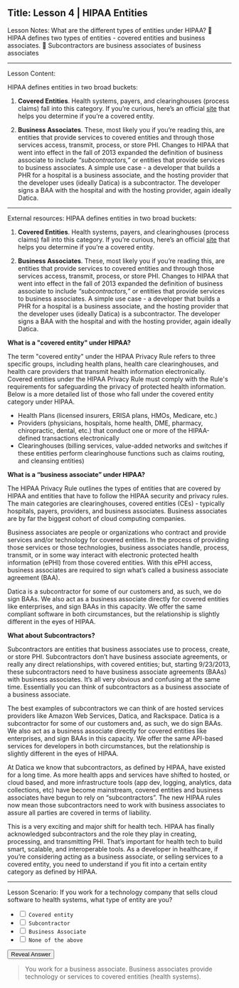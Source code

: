 Title:
Lesson 4 | HIPAA Entities
---

Lesson Notes: What are the different types of entities under HIPAA?
:dart: HIPAA defines two types of entities - covered entities and business associates.
:dart: Subcontractors are business associates of business associates

---

Lesson Content:

HIPAA defines entities in two broad buckets:

1. **Covered Entities**. Health systems, payers, and clearinghouses (process claims) fall into this category. If you’re curious, here’s an official [site][1] that helps you determine if you’re a covered entity.

2. **Business Associates**. These, most likely you if you’re reading this, are entities that provide services to covered entities and through those services access, transmit, process, or store PHI. Changes to HIPAA that went into effect in the fall of 2013 expanded the definition of business associate to include *“subcontractors,”* or entities that provide services to business associates. A simple use case - a developer that builds a PHR for a hospital is a business associate, and the hosting provider that the developer uses (ideally Datica) is a subcontractor. The developer signs a BAA with the hospital and with the hosting provider, again ideally Datica.

---

External resources:
HIPAA defines entities in two broad buckets:

1. **Covered Entities**. Health systems, payers, and clearinghouses (process claims) fall into this category. If you’re curious, here’s an official [site][2] that helps you determine if you’re a covered entity.

2. **Business Associates**. These, most likely you if you’re reading this, are entities that provide services to covered entities and through those services access, transmit, process, or store PHI. Changes to HIPAA that went into effect in the fall of 2013 expanded the definition of business associate to include *“subcontractors,”* or entities that provide services to business associates. A simple use case - a developer that builds a PHR for a hospital is a business associate, and the hosting provider that the developer uses (ideally Datica) is a subcontractor. The developer signs a BAA with the hospital and with the hosting provider, again ideally Datica.

**What is a "covered entity" under HIPAA?**

The term "covered entity" under the HIPAA Privacy Rule refers to three specific groups, including health plans, health care clearinghouses, and health care providers that transmit health information electronically.  Covered entities under the HIPAA Privacy Rule must comply with the Rule's requirements for safeguarding the privacy of protected health information.  Below is a more detailed list of those who fall under the covered entity category under HIPAA.

- Health Plans (licensed insurers, ERISA plans, HMOs, Medicare, etc.)
- Providers (physicians, hospitals, home health, DME, pharmacy, chiropractic, dental, etc.) that conduct one or more of the HIPAA-defined transactions electronically
- Clearinghouses (billing services, value-added networks and switches if these entities perform clearinghouse functions such as claims routing, and cleansing entities)

**What is a “business associate” under HIPAA?**

The HIPAA Privacy Rule outlines the types of entities that are covered by HIPAA and entities that have to follow the HIPAA security and privacy rules. The main categories are clearinghouses, covered entities (CEs) - typically hospitals, payers, providers, and business associates. Business associates are by far the biggest cohort of cloud computing companies.

Business associates are people or organizations who contract and provide services and/or technology for covered entities. In the process of providing those services or those technologies, business associates handle, process, transmit, or in some way interact with electronic protected health information (ePHI) from those covered entities. With this ePHI access, business associates are required to sign what’s called a business associate agreement (BAA).

Datica is a subcontractor for some of our customers and, as such, we do sign BAAs. We also act as a business associate directly for covered entities like enterprises, and sign BAAs in this capacity. We offer the same compliant software in both circumstances, but the relationship is slightly different in the eyes of HIPAA.

**What about Subcontractors?**

Subcontractors are entities that business associates use to process, create, or store PHI. Subcontractors don’t have business associate agreements, or really any direct relationships, with covered entities; but, starting 9/23/2013, these subcontractors need to have business associate agreements (BAAs) with business associates. It’s all very obvious and confusing at the same time. Essentially you can think of subcontractors as a business associate of a business associate.

The best examples of subcontractors we can think of are hosted services providers like Amazon Web Services, Datica, and Rackspace. Datica is a subcontractor for some of our customers and, as such, we do sign BAAs. We also act as a business associate directly for covered entities like enterprises, and sign BAAs in this capacity. We offer the same API-based services for developers in both circumstances, but the relationship is slightly different in the eyes of HIPAA.

At Datica we know that subcontractors, as defined by HIPAA, have existed for a long time. As more health apps and services have shifted to hosted, or cloud based, and more infrastructure tools (app dev, logging, analytics, data collections, etc) have become mainstream, covered entities and business associates have begun to rely on “subcontractors”. The new HIPAA rules now mean those subcontractors need to work with business associates to assure all parties are covered in terms of liability.

This is a very exciting and major shift for health tech. HIPAA has finally acknowledged subcontractors and the role they play in creating, processing, and transmitting PHI. That’s important for health tech to build smart, scalable, and interoperable tools. As a developer in healthcare, if you’re considering acting as a business associate, or selling services to a covered entity, you need to understand if you fit into a certain entity category as defined by HIPAA.

---

Lesson Scenario:
If you work for a technology company that sells cloud software to health systems, what type of entity are you?

- <input type="checkbox"> `Covered entity`
- <input type="checkbox"> `Subcontractor`
- <input type="checkbox"> `Business Associate`
- <input type="checkbox"> `None of the above`

<div class="reveal-answer">
	<button class="button">Reveal Answer</button>
	<blockquote><p>You work for a business associate. Business associates provide technology or services to covered entities (health systems).</p></blockquote>
</div>

[1]:	http://www.hhs.gov/ocr/privacy/hipaa/understanding/coveredentities/index.html
[2]:	http://www.hhs.gov/ocr/privacy/hipaa/understanding/coveredentities/index.html